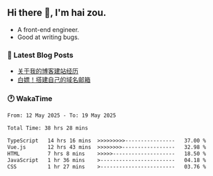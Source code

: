 ## Hi there 👋, I'm hai zou.

- A front-end engineer.
- Good at writing bugs.

### 📖 Latest Blog Posts
<!-- BLOG-POST-LIST:START -->
- [关于我的博客建站经历](https://www.izou.top/2025/01/blog-site-build/)
- [白嫖！搭建自己的域名邮箱](https://www.izou.top/2025/01/domain-mail/)
<!-- BLOG-POST-LIST:END -->

### 🕐 WakaTime
<!--START_SECTION:waka-->

```txt
From: 12 May 2025 - To: 19 May 2025

Total Time: 38 hrs 28 mins

TypeScript   14 hrs 16 mins  >>>>>>>>>----------------   37.00 %
Vue.js       12 hrs 43 mins  >>>>>>>>-----------------   32.98 %
HTML         7 hrs 8 mins    >>>>>--------------------   18.50 %
JavaScript   1 hr 36 mins    >------------------------   04.18 %
CSS          1 hr 27 mins    >------------------------   03.76 %
```

<!--END_SECTION:waka-->

